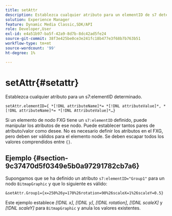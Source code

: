 ```yaml
---
title: setAttr
description: Establezca cualquier atributo para un elementID de s7 determinado.
solution: Experience Manager
feature: Dynamic Media Classic,SDK/API
role: Developer,User
exl-id: e4a51b97-ba5f-42a9-8d7b-8dc42ad5fe24
source-git-commit: 38f3e425be0ce3e241fc18b477e3f68b7b763b51
workflow-type: tm+mt
source-wordcount: '99'
ht-degree: 1%

---
```


# setAttr{#setattr}

Establezca cualquier atributo para un s7:elementID determinado.

`setAttr.elementID={ *[!DNL attributeName]*= *[!DNL attributeValue]*, *[!DNL attributeName]*= *[!DNL AttributeValue]*…}`

Si un elemento de nodo FXG tiene un `s7:elementID` definido, puede manipular los atributos de ese nodo. Puede establecer tantos pares de atributo/valor como desee. No es necesario definir los atributos en el FXG, pero deben ser válidos para el elemento node. Se deben escapar todos los valores comprendidos entre `{}`.

## Ejemplo {#section-9c37470d5f0349e5b0a97291782cb7a6}

Supongamos que se ha definido un atributo `s7:elementID="Group1"` para un nodo `BitmapGraphic` y que lo siguiente es válido:

`&setAttr.Group1={x=250%26y=170%26rotation=90%26scaleX=1%26scaleY=0.5}`

Este ejemplo establece *[!DNL x]*, *[!DNL y]*, *[!DNL rotation]*, *[!DNL scaleX]* y *[!DNL scaleY]* para `BitmapGraphic` y anula los valores existentes.
